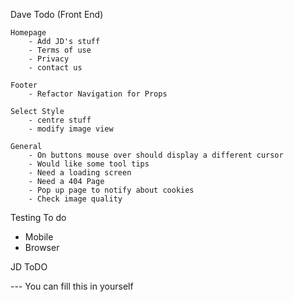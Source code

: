 
Dave Todo (Front End)

    Homepage
        - Add JD's stuff
        - Terms of use
        - Privacy
        - contact us
        
    Footer
        - Refactor Navigation for Props

    Select Style
        - centre stuff
        - modify image view

    General
        - On buttons mouse over should display a different cursor
        - Would like some tool tips
        - Need a loading screen
        - Need a 404 Page
        - Pop up page to notify about cookies
        - Check image quality




Testing To do
- Mobile 
- Browser

JD ToDO

--- You can fill this in yourself
